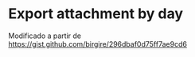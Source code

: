 # Export attachment by day
Modificado a partir de https://gist.github.com/birgire/296dbaf0d75ff7ae9cd6
